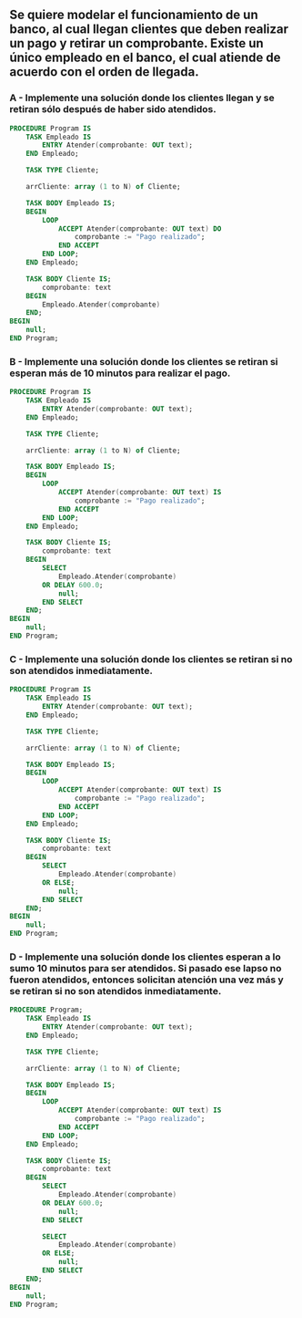## Se quiere modelar el funcionamiento de un banco, al cual llegan clientes que deben realizar un pago y retirar un comprobante. Existe un único empleado en el banco, el cual atiende de acuerdo con el orden de llegada.

### A - Implemente una solución donde los clientes llegan y se retiran sólo después de haber sido atendidos.
```ada
PROCEDURE Program IS
    TASK Empleado IS
        ENTRY Atender(comprobante: OUT text);
    END Empleado;

    TASK TYPE Cliente;

    arrCliente: array (1 to N) of Cliente;

    TASK BODY Empleado IS;
    BEGIN
        LOOP
            ACCEPT Atender(comprobante: OUT text) DO
                comprobante := "Pago realizado";
            END ACCEPT
        END LOOP;
    END Empleado;

    TASK BODY Cliente IS;
        comprobante: text
    BEGIN
        Empleado.Atender(comprobante)
    END;
BEGIN
    null;
END Program;
```
### B - Implemente una solución donde los clientes se retiran si esperan más de 10 minutos para realizar el pago.
```ada
PROCEDURE Program IS
    TASK Empleado IS
        ENTRY Atender(comprobante: OUT text);
    END Empleado;

    TASK TYPE Cliente;

    arrCliente: array (1 to N) of Cliente;

    TASK BODY Empleado IS;
    BEGIN
        LOOP
            ACCEPT Atender(comprobante: OUT text) IS
                comprobante := "Pago realizado";
            END ACCEPT
        END LOOP;
    END Empleado;

    TASK BODY Cliente IS;
        comprobante: text
    BEGIN
        SELECT 
            Empleado.Atender(comprobante)
        OR DELAY 600.0; 
            null;
        END SELECT
    END;
BEGIN
    null;
END Program;
```

### C - Implemente una solución donde los clientes se retiran si no son atendidos inmediatamente.
```ada
PROCEDURE Program IS
    TASK Empleado IS
        ENTRY Atender(comprobante: OUT text);
    END Empleado;

    TASK TYPE Cliente;

    arrCliente: array (1 to N) of Cliente;

    TASK BODY Empleado IS;
    BEGIN
        LOOP
            ACCEPT Atender(comprobante: OUT text) IS
                comprobante := "Pago realizado";
            END ACCEPT
        END LOOP;
    END Empleado;

    TASK BODY Cliente IS;
        comprobante: text
    BEGIN
        SELECT 
            Empleado.Atender(comprobante)
        OR ELSE;
            null;
        END SELECT
    END;
BEGIN
    null;
END Program;
```

### D - Implemente una solución donde los clientes esperan a lo sumo 10 minutos para ser atendidos. Si pasado ese lapso no fueron atendidos, entonces solicitan atención una vez más y se retiran si no son atendidos inmediatamente.
```ada
PROCEDURE Program;
    TASK Empleado IS
        ENTRY Atender(comprobante: OUT text);
    END Empleado;

    TASK TYPE Cliente;

    arrCliente: array (1 to N) of Cliente;

    TASK BODY Empleado IS;
    BEGIN
        LOOP
            ACCEPT Atender(comprobante: OUT text) IS
                comprobante := "Pago realizado";
            END ACCEPT
        END LOOP;
    END Empleado;

    TASK BODY Cliente IS;
        comprobante: text
    BEGIN
        SELECT 
            Empleado.Atender(comprobante)
        OR DELAY 600.0;
            null;
        END SELECT

        SELECT 
            Empleado.Atender(comprobante)
        OR ELSE;
            null;
        END SELECT
    END;
BEGIN
    null;
END Program;
```